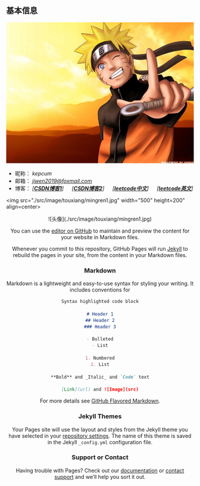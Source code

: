 ## 基本信息
![头像](./src/image/touxiang/mingren1.jpg)

- 昵称： *kepcum*  
- 邮箱： *jiwen2019@foxmail.com*  
- 博客： *[[**CSDN博客1**](https://blog.csdn.net/qq_33614902 "kepcum")] &emsp; [[**CSDN博客2**](https://me.csdn.net/weixin_39585152 "很久不更新了")] &emsp; [[**leetcode中文**](https://leetcode-cn.com/u/kepcum/ "kepcum")] &emsp; [[**leetcode英文**](https://leetcode.com/kepcum/ "很久不更新了")]*  


<img src="./src/image/touxiang/mingren1.jpg" width="500" height=200" align=center>

<div align=center width=50% hight=%50>![头像](./src/image/touxiang/mingren1.jpg)


You can use the [editor on GitHub](https://github.com/kepcum/kepcum.github.io/edit/master/index.md) to maintain and preview the content for your website in Markdown files.

Whenever you commit to this repository, GitHub Pages will run [Jekyll](https://jekyllrb.com/) to rebuild the pages in your site, from the content in your Markdown files.

### Markdown

Markdown is a lightweight and easy-to-use syntax for styling your writing. It includes conventions for

```markdown
Syntax highlighted code block

# Header 1
## Header 2
### Header 3

- Bulleted
- List

1. Numbered
2. List

**Bold** and _Italic_ and `Code` text

[Link](url) and ![Image](src)
```

For more details see [GitHub Flavored Markdown](https://guides.github.com/features/mastering-markdown/).

### Jekyll Themes

Your Pages site will use the layout and styles from the Jekyll theme you have selected in your [repository settings](https://github.com/kepcum/kepcum.github.io/settings). The name of this theme is saved in the Jekyll `_config.yml` configuration file.

### Support or Contact

Having trouble with Pages? Check out our [documentation](https://help.github.com/categories/github-pages-basics/) or [contact support](https://github.com/contact) and we’ll help you sort it out.
